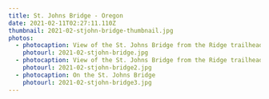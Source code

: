 ```yaml
---
title: St. Johns Bridge - Oregon
date: 2021-02-11T02:27:11.110Z
thumbnail: 2021-02-stjohn-bridge-thumbnail.jpg
photos:
  - photocaption: View of the St. Johns Bridge from the Ridge trailhead
    photourl: 2021-02-stjohn-bridge.jpg
  - photocaption: View of the St. Johns Bridge from the Ridge trailhead
    photourl: 2021-02-stjohn-bridge2.jpg
  - photocaption: On the St. Johns Bridge
    photourl: 2021-02-stjohn-bridge3.jpg
---
```

